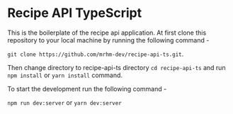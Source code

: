 # Recipe API TypeScript

This is the boilerplate of the recipe api application. At first clone this repository to your local machine by running the following command -

`git clone https://github.com/mrhm-dev/recipe-api-ts.git`.

Then change directory to recipe-api-ts directory `cd recipe-api-ts` and run `npm install` or `yarn install` command.

To start the development run the following command -

`npm run dev:server` or `yarn dev:server`
